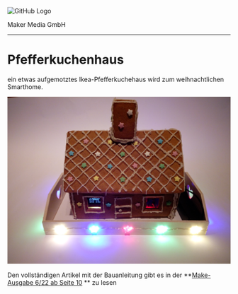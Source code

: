![GitHub Logo](http://www.heise.de/make/icons/make_logo.png)

Maker Media GmbH
*** 

# Pfefferkuchenhaus

ein etwas aufgemotztes Ikea-Pfefferkuchehaus wird zum weihnachtlichen Smarthome.


![Picture](https://github.com/MakeMagazinDE/Pfefferkuchenhaus/blob/main/Aufmacher.jpg)

Den vollständigen Artikel mit der Bauanleitung gibt es in der **[Make-Ausgabe 6/22 ab Seite 10](https://www.heise.de/select/make/2022/6/XXXXXXX) ** zu lesen


